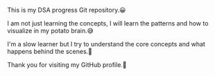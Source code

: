 This is my DSA progress Git repository.😀

I am not just learning the concepts, I will learn the patterns and how to visualize in my potato brain.😅

I'm a slow learner but I try to understand the core concepts and what happens behind the scenes.🧐

Thank you for visiting my GitHub profile.🫰
